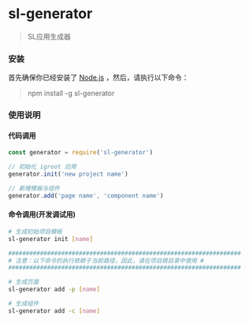 # sl-generator
> SL应用生成器
### 安装
首先确保你已经安装了 [Node.js](http://nodejs.org/) ，然后，请执行以下命令：
> npm install -g sl-generator
### 使用说明
#### 代码调用
``` javascript
const generator = require('sl-generator')

// 初始化 igroot 应用
generator.init('new project name')

// 新增模板与组件
generator.add('page name', 'component name')
```
#### 命令调用(开发调试用)
``` bash
# 生成初始项目模板
sl-generator init [name]

##################################################################
# 注意：以下命令的执行依赖于当前路径，因此，请在项目根目录中使用 #
##################################################################

# 生成页面
sl-generator add -p [name]

# 生成组件
sl-generator add -c [name]
```